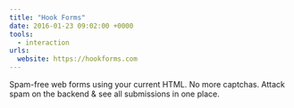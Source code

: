 ```yaml
---
title: "Hook Forms"
date: 2016-01-23 09:02:00 +0000
tools:
  - interaction
urls:
  website: https://hookforms.com
---
```

Spam-free web forms using your current HTML. No more captchas.  Attack spam on the backend & see all submissions in one place.
